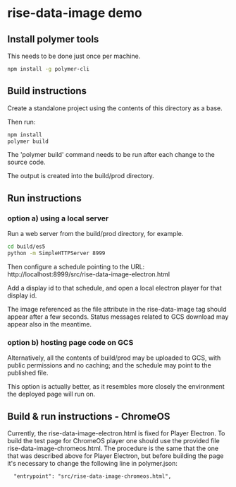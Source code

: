 # rise-data-image demo

## Install polymer tools

This needs to be done just once per machine.

```bash
npm install -g polymer-cli
```

## Build instructions

Create a standalone project using the contents of this directory as a base.

Then run:

```bash
npm install
polymer build
```

The 'polymer build' command needs to be run after each change to the source
code.

The output is created into the build/prod directory.

## Run instructions

### option a) using a local server

Run a web server from the build/prod directory, for example.

```bash
cd build/es5
python -m SimpleHTTPServer 8999
```

Then configure a schedule pointing to the URL:
http://localhost:8999/src/rise-data-image-electron.html

Add a display id to that schedule, and open a local electron player for that
display id.

The image referenced as the file attribute in the rise-data-image tag should
appear after a few seconds. Status messages related to GCS download may appear
also in the meantime.

### option b) hosting page code on GCS

Alternatively, all the contents of build/prod may be uploaded to GCS,
with public permissions and no caching; and the schedule may point to the
published file.

This option is actually better, as it resembles more closely the environment
the deployed page will run on.

## Build & run instructions - ChromeOS

Currently, the rise-data-image-electron.html is fixed for Player Electron.
To build the test page for ChromeOS player one should use the provided file
rise-data-image-chromeos.html. The procedure is the same that the
one that was described above for Player Electron, but before building the page
it's necessary to change the following line in polymer.json:

```
  "entrypoint": "src/rise-data-image-chromeos.html",
```

